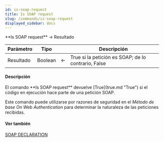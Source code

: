 ```yaml
---
id: is-soap-request
title: Is SOAP request
slug: /commands/is-soap-request
displayed_sidebar: docs
---
```


<!--REF #_command_.Is SOAP request.Syntax-->**Is SOAP request**  -> Resultado<!-- END REF-->
<!--REF #_command_.Is SOAP request.Params-->
| Parámetro | Tipo |  | Descripción |
| --- | --- | --- | --- |
| Resultado | Boolean | &larr; | True si la petición es SOAP; de lo contrario, False |

<!-- END REF-->

#### Descripción 

<!--REF #_command_.Is SOAP request.Summary-->El comando **Is SOAP request** devuelve [True](true.md "True") si el código en ejecución hace parte de una petición SOAP.<!-- END REF--> 

Este comando puede utilizarse por razones de seguridad en el *Método de base On Web Authentication* para determinar la naturaleza de las peticiones recibidas.

#### Ver también 

[SOAP DECLARATION](soap-declaration.md)  